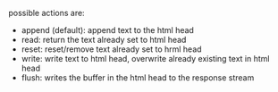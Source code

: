 possible actions are:

- append (default): append text to the html head
- read: return the text already set to html head
- reset: reset/remove text already set to hrml head
- write: write text to html head, overwrite already existing text in html head
- flush: writes the buffer in the html head to the response stream
